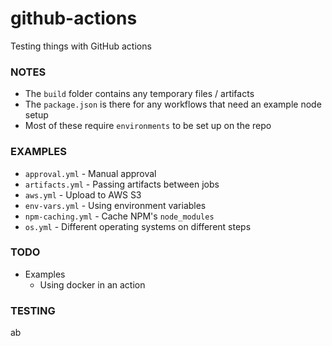 # github-actions
Testing things with GitHub actions

### NOTES
- The `build` folder contains any temporary files / artifacts
- The `package.json` is there for any workflows that need an example node setup
- Most of these require `environments` to be set up on the repo

### EXAMPLES
- `approval.yml` - Manual approval
- `artifacts.yml` - Passing artifacts between jobs
- `aws.yml` - Upload to AWS S3
- `env-vars.yml` - Using environment variables
- `npm-caching.yml` - Cache NPM's `node_modules`
- `os.yml` - Different operating systems on different steps

### TODO
- Examples
    - Using docker in an action

### TESTING
ab
